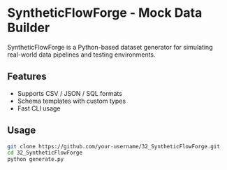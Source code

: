 # SyntheticFlowForge - Mock Data Builder

SyntheticFlowForge is a Python-based dataset generator for simulating real-world data pipelines and testing environments.

## Features
- Supports CSV / JSON / SQL formats  
- Schema templates with custom types  
- Fast CLI usage  

## Usage
```bash
git clone https://github.com/your-username/32_SyntheticFlowForge.git
cd 32_SyntheticFlowForge
python generate.py
